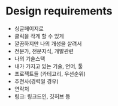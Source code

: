 
# Design requirements

- 싱글페이지로
- 클릭을 작게 할 수 있게
- 깔끔하지만 나의 개성을 살려서
- 전문가, 전문지식, 개발관련
- 나의 기술스택
- 내가 가지고 있는 기술, 언어, 툴
- 프로젝트들 (카테고리, 우선순위)
- 추천사(경력일 경우)
- 연락처
- 링크: 링크드인, 깃허브 등
